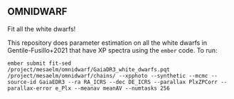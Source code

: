 ## OMNIDWARF

Fit all the white dwarfs!

This repository does parameter estimation on all the white dwarfs in Gentile-Fusillo+2021 that have XP spectra using the `ember` code. To run:

```
ember submit fit-sed /project/mesaelm/omnidwarf/GaiaDR3_white_dwarfs.pqt /project/mesaelm/omnidwarf/chains/ --xpphoto --synthetic --mcmc --source-id GaiaEDR3 --ra RA_ICRS --dec DE_ICRS --parallax PlxZPCorr --parallax-error e_Plx --meanav meanAV --numtasks 256
```
